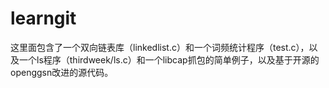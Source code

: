 # learngit
这里面包含了一个双向链表库（linkedlist.c）和一个词频统计程序（test.c），以及一个ls程序（thirdweek/ls.c）和一个libcap抓包的简单例子，以及基于开源的openggsn改进的源代码。
